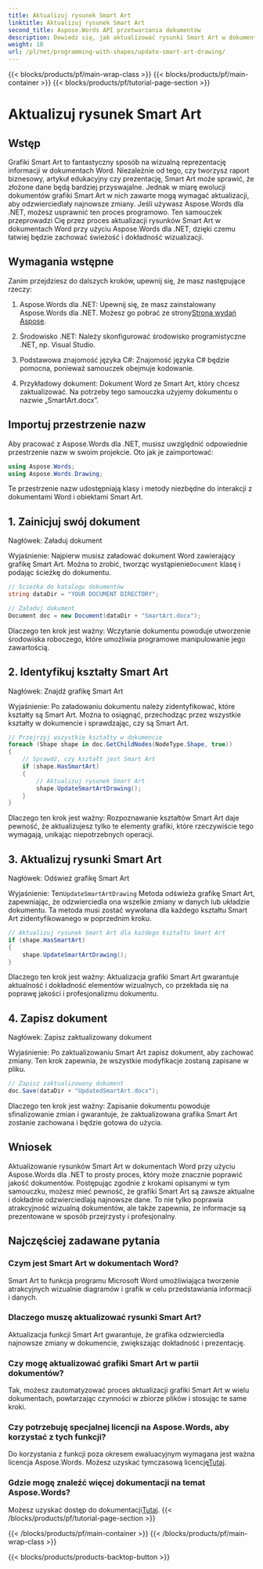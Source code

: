 ```yaml
---
title: Aktualizuj rysunek Smart Art
linktitle: Aktualizuj rysunek Smart Art
second_title: Aspose.Words API przetwarzania dokumentów
description: Dowiedz się, jak aktualizować rysunki Smart Art w dokumentach Word za pomocą Aspose.Words dla .NET dzięki temu przewodnikowi krok po kroku. Upewnij się, że Twoje wizualizacje są zawsze dokładne.
weight: 10
url: /pl/net/programming-with-shapes/update-smart-art-drawing/
---
```


{{< blocks/products/pf/main-wrap-class >}}
{{< blocks/products/pf/main-container >}}
{{< blocks/products/pf/tutorial-page-section >}}

# Aktualizuj rysunek Smart Art

## Wstęp

Grafiki Smart Art to fantastyczny sposób na wizualną reprezentację informacji w dokumentach Word. Niezależnie od tego, czy tworzysz raport biznesowy, artykuł edukacyjny czy prezentację, Smart Art może sprawić, że złożone dane będą bardziej przyswajalne. Jednak w miarę ewolucji dokumentów grafiki Smart Art w nich zawarte mogą wymagać aktualizacji, aby odzwierciedlały najnowsze zmiany. Jeśli używasz Aspose.Words dla .NET, możesz usprawnić ten proces programowo. Ten samouczek przeprowadzi Cię przez proces aktualizacji rysunków Smart Art w dokumentach Word przy użyciu Aspose.Words dla .NET, dzięki czemu łatwiej będzie zachować świeżość i dokładność wizualizacji.

## Wymagania wstępne

Zanim przejdziesz do dalszych kroków, upewnij się, że masz następujące rzeczy:

1.  Aspose.Words dla .NET: Upewnij się, że masz zainstalowany Aspose.Words dla .NET. Możesz go pobrać ze strony[Strona wydań Aspose](https://releases.aspose.com/words/net/).

2. Środowisko .NET: Należy skonfigurować środowisko programistyczne .NET, np. Visual Studio.

3. Podstawowa znajomość języka C#: Znajomość języka C# będzie pomocna, ponieważ samouczek obejmuje kodowanie.

4. Przykładowy dokument: Dokument Word ze Smart Art, który chcesz zaktualizować. Na potrzeby tego samouczka użyjemy dokumentu o nazwie „SmartArt.docx”.

## Importuj przestrzenie nazw

Aby pracować z Aspose.Words dla .NET, musisz uwzględnić odpowiednie przestrzenie nazw w swoim projekcie. Oto jak je zaimportować:

```csharp
using Aspose.Words;
using Aspose.Words.Drawing;
```

Te przestrzenie nazw udostępniają klasy i metody niezbędne do interakcji z dokumentami Word i obiektami Smart Art.

## 1. Zainicjuj swój dokument

Nagłówek: Załaduj dokument

Wyjaśnienie:
 Najpierw musisz załadować dokument Word zawierający grafikę Smart Art. Można to zrobić, tworząc wystąpienie`Document` klasę i podając ścieżkę do dokumentu.

```csharp
// Ścieżka do katalogu dokumentów
string dataDir = "YOUR DOCUMENT DIRECTORY";

// Załaduj dokument
Document doc = new Document(dataDir + "SmartArt.docx");
```

Dlaczego ten krok jest ważny:
Wczytanie dokumentu powoduje utworzenie środowiska roboczego, które umożliwia programowe manipulowanie jego zawartością.

## 2. Identyfikuj kształty Smart Art

Nagłówek: Znajdź grafikę Smart Art

Wyjaśnienie:
Po załadowaniu dokumentu należy zidentyfikować, które kształty są Smart Art. Można to osiągnąć, przechodząc przez wszystkie kształty w dokumencie i sprawdzając, czy są Smart Art.

```csharp
// Przejrzyj wszystkie kształty w dokumencie
foreach (Shape shape in doc.GetChildNodes(NodeType.Shape, true))
{
    // Sprawdź, czy kształt jest Smart Art
    if (shape.HasSmartArt)
    {
        // Aktualizuj rysunek Smart Art
        shape.UpdateSmartArtDrawing();
    }
}
```

Dlaczego ten krok jest ważny:
Rozpoznawanie kształtów Smart Art daje pewność, że aktualizujesz tylko te elementy grafiki, które rzeczywiście tego wymagają, unikając niepotrzebnych operacji.

## 3. Aktualizuj rysunki Smart Art

Nagłówek: Odśwież grafikę Smart Art

Wyjaśnienie:
 Ten`UpdateSmartArtDrawing` Metoda odświeża grafikę Smart Art, zapewniając, że odzwierciedla ona wszelkie zmiany w danych lub układzie dokumentu. Ta metoda musi zostać wywołana dla każdego kształtu Smart Art zidentyfikowanego w poprzednim kroku.

```csharp
// Aktualizuj rysunek Smart Art dla każdego kształtu Smart Art
if (shape.HasSmartArt)
{
    shape.UpdateSmartArtDrawing();
}
```

Dlaczego ten krok jest ważny:
Aktualizacja grafiki Smart Art gwarantuje aktualność i dokładność elementów wizualnych, co przekłada się na poprawę jakości i profesjonalizmu dokumentu.

## 4. Zapisz dokument

Nagłówek: Zapisz zaktualizowany dokument

Wyjaśnienie:
Po zaktualizowaniu Smart Art zapisz dokument, aby zachować zmiany. Ten krok zapewnia, że wszystkie modyfikacje zostaną zapisane w pliku.

```csharp
// Zapisz zaktualizowany dokument
doc.Save(dataDir + "UpdatedSmartArt.docx");
```

Dlaczego ten krok jest ważny:
Zapisanie dokumentu powoduje sfinalizowanie zmian i gwarantuje, że zaktualizowana grafika Smart Art zostanie zachowana i będzie gotowa do użycia.

## Wniosek

Aktualizowanie rysunków Smart Art w dokumentach Word przy użyciu Aspose.Words dla .NET to prosty proces, który może znacznie poprawić jakość dokumentów. Postępując zgodnie z krokami opisanymi w tym samouczku, możesz mieć pewność, że grafiki Smart Art są zawsze aktualne i dokładnie odzwierciedlają najnowsze dane. To nie tylko poprawia atrakcyjność wizualną dokumentów, ale także zapewnia, że informacje są prezentowane w sposób przejrzysty i profesjonalny.

## Najczęściej zadawane pytania

### Czym jest Smart Art w dokumentach Word?
Smart Art to funkcja programu Microsoft Word umożliwiająca tworzenie atrakcyjnych wizualnie diagramów i grafik w celu przedstawiania informacji i danych.

### Dlaczego muszę aktualizować rysunki Smart Art?
Aktualizacja funkcji Smart Art gwarantuje, że grafika odzwierciedla najnowsze zmiany w dokumencie, zwiększając dokładność i prezentację.

### Czy mogę aktualizować grafiki Smart Art w partii dokumentów?
Tak, możesz zautomatyzować proces aktualizacji grafiki Smart Art w wielu dokumentach, powtarzając czynności w zbiorze plików i stosując te same kroki.

### Czy potrzebuję specjalnej licencji na Aspose.Words, aby korzystać z tych funkcji?
 Do korzystania z funkcji poza okresem ewaluacyjnym wymagana jest ważna licencja Aspose.Words. Możesz uzyskać tymczasową licencję[Tutaj](https://purchase.aspose.com/temporary-license/).

### Gdzie mogę znaleźć więcej dokumentacji na temat Aspose.Words?
 Możesz uzyskać dostęp do dokumentacji[Tutaj](https://reference.aspose.com/words/net/).
{{< /blocks/products/pf/tutorial-page-section >}}

{{< /blocks/products/pf/main-container >}}
{{< /blocks/products/pf/main-wrap-class >}}

{{< blocks/products/products-backtop-button >}}
